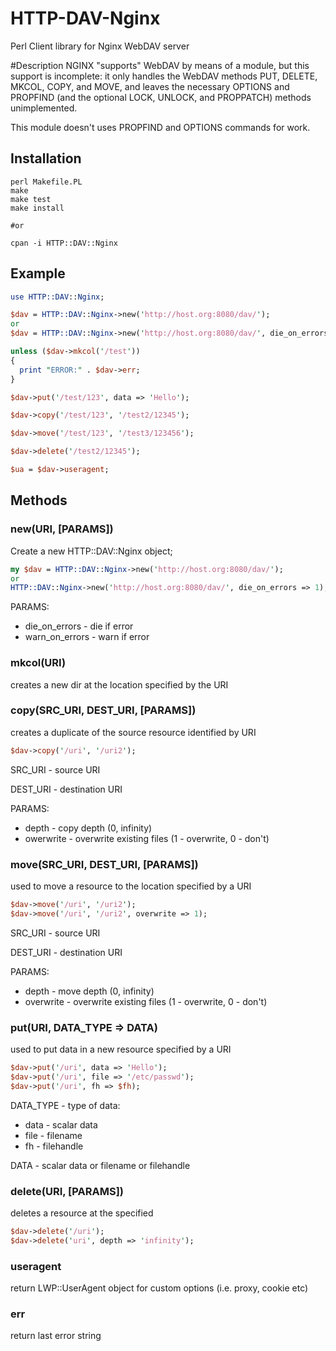 # HTTP-DAV-Nginx
Perl Client library for Nginx WebDAV server

#Description
NGINX "supports" WebDAV by means of a module, but this support is incomplete: 
it only handles the WebDAV methods PUT, DELETE, MKCOL, COPY, and MOVE, 
and leaves the necessary OPTIONS and PROPFIND (and the optional LOCK, UNLOCK, and PROPPATCH) 
methods unimplemented.

This module doesn't uses PROPFIND and OPTIONS commands for work.


## Installation
```shell
perl Makefile.PL
make
make test
make install

#or 

cpan -i HTTP::DAV::Nginx
```

## Example
```perl
use HTTP::DAV::Nginx;

$dav = HTTP::DAV::Nginx->new('http://host.org:8080/dav/');
or
$dav = HTTP::DAV::Nginx->new('http://host.org:8080/dav/', die_on_errors => 1);

unless ($dav->mkcol('/test'))
{
  print "ERROR:" . $dav->err;
}

$dav->put('/test/123', data => 'Hello');

$dav->copy('/test/123', '/test2/12345');

$dav->move('/test/123', '/test3/123456');

$dav->delete('/test2/12345');

$ua = $dav->useragent;
```


## Methods

### new(URI, [PARAMS])
Create a new HTTP::DAV::Nginx object;
```perl
my $dav = HTTP::DAV::Nginx->new('http://host.org:8080/dav/');
or 
HTTP::DAV::Nginx->new('http://host.org:8080/dav/', die_on_errors => 1);
```
PARAMS:
* die_on_errors - die if error
* warn_on_errors - warn if error

### mkcol(URI)
creates a new dir at the location specified by the URI


### copy(SRC_URI, DEST_URI, [PARAMS])
creates a duplicate of the source resource identified by URI
```perl
$dav->copy('/uri', '/uri2');
```
SRC_URI - source URI

DEST_URI - destination URI

PARAMS:
* depth - copy depth (0, infinity)
* owerwrite - overwrite existing files (1 - overwrite, 0 - don't)

### move(SRC_URI, DEST_URI, [PARAMS])
used to move a resource to the location specified by a URI
```perl
$dav->move('/uri', '/uri2');
$dav->move('/uri', '/uri2', overwrite => 1);
```

SRC_URI - source URI

DEST_URI - destination URI

PARAMS:
* depth - move depth (0, infinity)
* overwrite - overwrite existing files (1 - overwrite, 0 - don't)


### put(URI, DATA_TYPE => DATA)
used to put data in a new resource specified by a URI
```perl
$dav->put('/uri', data => 'Hello');
$dav->put('/uri', file => '/etc/passwd');
$dav->put('/uri', fh => $fh);
```

DATA_TYPE - type of data:
* data - scalar data
* file - filename
* fh - filehandle

DATA - scalar data or filename or filehandle


### delete(URI, [PARAMS])
deletes a resource at the specified
```perl
$dav->delete('/uri');
$dav->delete('uri', depth => 'infinity');
```

### useragent
return LWP::UserAgent object for custom options (i.e. proxy, cookie etc)


### err
return last error string

